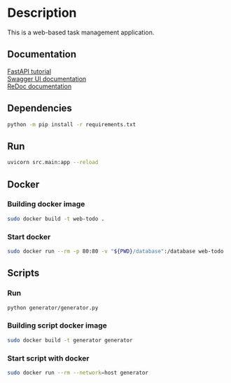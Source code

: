 # Description

This is a web-based task management application.

## Documentation

[FastAPI tutorial](https://fastapi.tiangolo.com/ru/tutorial/)\
[Swagger UI documentation](http://127.0.0.1:8000/docs)\
[ReDoc documentation](http://127.0.0.1:8000/redoc)

## Dependencies

```bash
python -m pip install -r requirements.txt
```

## Run

```bash
uvicorn src.main:app --reload
```

## Docker

### Building docker image

``` bash
sudo docker build -t web-todo .
```

### Start docker

``` bash
sudo docker run --rm -p 80:80 -v "${PWD}/database":/database web-todo
```

## Scripts

### Run

``` bash
python generator/generator.py 
```

### Building script docker image

``` bash
sudo docker build -t generator generator
```

### Start script with docker

``` bash
sudo docker run --rm --network=host generator
```
